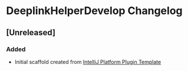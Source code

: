 <!-- Keep a Changelog guide -> https://keepachangelog.com -->

# DeeplinkHelperDevelop Changelog

## [Unreleased]
### Added
- Initial scaffold created from [IntelliJ Platform Plugin Template](https://github.com/JetBrains/intellij-platform-plugin-template)
